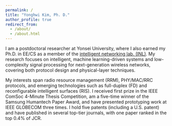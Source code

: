 ```yaml
---
permalink: /
title: "Yonghwi Kim, Ph. D."
author_profile: true
redirect_from: 
  - /about/
  - /about.html
---
```

I am a postdoctoral researcher at Yonsei University, where I also earned my Ph.D. in EE/CS as a member of the [intelligent networking lab. (INL)](cbchae.org). My research focuses on intelligent, machine learning-driven systems and low-complexity signal processing for next-generation wireless networks, covering both protocol design and physical-layer techniques.


My interests span radio resource management (RRM), PHY/MAC/RRC protocols, and emerging technologies such as full-duplex (FD) and reconfigurable intelligent surfaces (RIS). I received first prize in the IEEE ComSoc 4-Minute Thesis Competition, am a five-time winner of the Samsung Humantech Paper Award, and have presented prototyping work at IEEE GLOBECOM three times. I hold five patents (including a U.S. patent) and have published in several top-tier journals, with one paper ranked in the top 0.4% of JCR.
